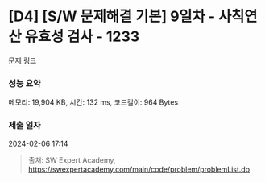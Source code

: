 # [D4] [S/W 문제해결 기본] 9일차 - 사칙연산 유효성 검사 - 1233 

[문제 링크](https://swexpertacademy.com/main/code/problem/problemDetail.do?contestProbId=AV141176AIwCFAYD) 

### 성능 요약

메모리: 19,904 KB, 시간: 132 ms, 코드길이: 964 Bytes

### 제출 일자

2024-02-06 17:14



> 출처: SW Expert Academy, https://swexpertacademy.com/main/code/problem/problemList.do